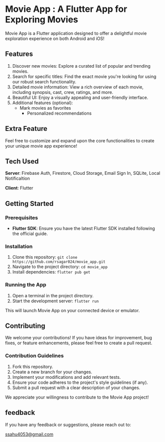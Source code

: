 # Movie App : A Flutter App for Exploring Movies

Movie App is a Flutter application designed to offer a delightful movie exploration experience on both Android and iOS!

## Features

1. Discover new movies: Explore a curated list of popular and trending movies.
2. Search for specific titles: Find the exact movie you're looking for using our robust search functionality.
3. Detailed movie information: View a rich overview of each movie, including synopsis, cast, crew, ratings, and more.
4. Beautiful UI: Enjoy a visually appealing and user-friendly interface.
5. Additional features (optional):
	* Mark movies as favorites
        * Personalized recommendations

## Extra Feature

Feel free to customize and expand upon the core functionalities to create your unique movie app experience!

## Tech Used
**Server**: Firebase Auth, Firestore, Cloud Storage, Email Sign In, SQLite, Local Notificaltion

**Client**: Flutter

## Getting Started

### Prerequisites

* **Flutter SDK**: Ensure you have the latest Flutter SDK installed following the official guide.

### Installation

1. Clone this repository: `git clone https://github.com/rsagar024/movie_app.git`
2. Navigate to the project directory: `cd movie_app`
3. Install dependencies: `flutter pub get`

### Running the App

1. Open a terminal in the project directory.
2. Start the development server: `flutter run`

This will launch Movie App on your connected device or emulator.

## Contributing

We welcome your contributions! If you have ideas for improvement, bug fixes, or feature enhancements, please feel free to create a pull request.

### Contribution Guidelines

1. Fork this repository.
2. Create a new branch for your changes.
3. Implement your modifications and add relevant tests.
4. Ensure your code adheres to the project's style guidelines (if any).
5. Submit a pull request with a clear description of your changes.

We appreciate your willingness to contribute to the Movie App project!

## feedback

If you have any feedback or suggestions, please reach out to:

ssahu4053@gmail.com
